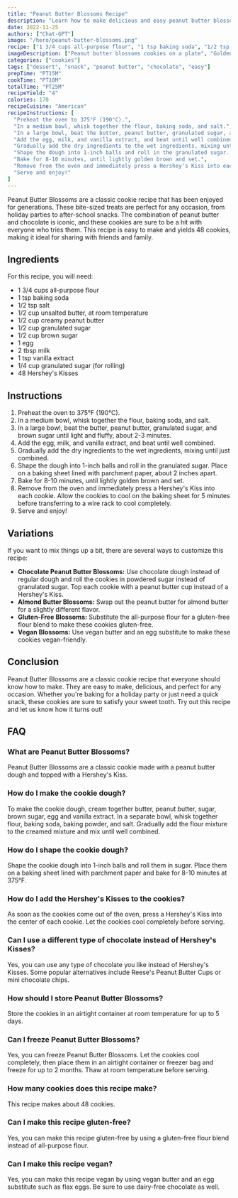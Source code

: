 ```yaml
---
title: "Peanut Butter Blossoms Recipe"
description: "Learn how to make delicious and easy peanut butter blossoms, a classic cookie recipe perfect for any occasion!"
date: 2022-11-25
authors: ["Chat-GPT"]
image: "/hero/peanut-butter-blossoms.png"
recipe: ["1 3/4 cups all-purpose flour", "1 tsp baking soda", "1/2 tsp salt", "1/2 cup unsalted butter, at room temperature", "1/2 cup creamy peanut butter", "1/2 cup granulated sugar", "1/2 cup brown sugar", "1 egg", "2 tbsp milk", "1 tsp vanilla extract", "1/4 cup granulated sugar (for rolling)", "48 Hershey's Kisses"]
imageDescription: ["Peanut butter blossoms cookies on a plate", "Golden brown cookies with chocolate kisses on top", "Bite-sized peanut butter cookies with chocolate centers", "A stack of peanut butter blossom cookies"]
categories: ["cookies"]
tags: ["dessert", "snack", "peanut butter", "chocolate", "easy"]
prepTime: "PT15M"
cookTime: "PT10M"
totalTime: "PT25M"
recipeYield: "4"
calories: 170
recipeCuisine: "American"
recipeInstructions: [
  "Preheat the oven to 375°F (190°C).",
  "In a medium bowl, whisk together the flour, baking soda, and salt.",
  "In a large bowl, beat the butter, peanut butter, granulated sugar, and brown sugar until light and fluffy, about 2-3 minutes.",
  "Add the egg, milk, and vanilla extract, and beat until well combined.",
  "Gradually add the dry ingredients to the wet ingredients, mixing until just combined.",
  "Shape the dough into 1-inch balls and roll in the granulated sugar. Place on a baking sheet lined with parchment paper, about 2 inches apart.",
  "Bake for 8-10 minutes, until lightly golden brown and set.",
  "Remove from the oven and immediately press a Hershey's Kiss into each cookie. Allow the cookies to cool on the baking sheet for 5 minutes before transferring to a wire rack to cool completely.",
  "Serve and enjoy!"
]
---
```


Peanut Butter Blossoms are a classic cookie recipe that has been enjoyed for generations. These bite-sized treats are perfect for any occasion, from holiday parties to after-school snacks. The combination of peanut butter and chocolate is iconic, and these cookies are sure to be a hit with everyone who tries them. This recipe is easy to make and yields 48 cookies, making it ideal for sharing with friends and family.

## Ingredients

For this recipe, you will need:

- 1 3/4 cups all-purpose flour
- 1 tsp baking soda
- 1/2 tsp salt
- 1/2 cup unsalted butter, at room temperature
- 1/2 cup creamy peanut butter
- 1/2 cup granulated sugar
- 1/2 cup brown sugar
- 1 egg
- 2 tbsp milk
- 1 tsp vanilla extract
- 1/4 cup granulated sugar (for rolling)
- 48 Hershey's Kisses

## Instructions

1. Preheat the oven to 375°F (190°C).
2. In a medium bowl, whisk together the flour, baking soda, and salt.
3. In a large bowl, beat the butter, peanut butter, granulated sugar, and brown sugar until light and fluffy, about 2-3 minutes.
4. Add the egg, milk, and vanilla extract, and beat until well combined.
5. Gradually add the dry ingredients to the wet ingredients, mixing until just combined.
6. Shape the dough into 1-inch balls and roll in the granulated sugar. Place on a baking sheet lined with parchment paper, about 2 inches apart.
7. Bake for 8-10 minutes, until lightly golden brown and set.
8. Remove from the oven and immediately press a Hershey's Kiss into each cookie. Allow the cookies to cool on the baking sheet for 5 minutes before transferring to a wire rack to cool completely.
9. Serve and enjoy!

## Variations

If you want to mix things up a bit, there are several ways to customize this recipe:

- **Chocolate Peanut Butter Blossoms:** Use chocolate dough instead of regular dough and roll the cookies in powdered sugar instead of granulated sugar. Top each cookie with a peanut butter cup instead of a Hershey's Kiss.
- **Almond Butter Blossoms:** Swap out the peanut butter for almond butter for a slightly different flavor.
- **Gluten-Free Blossoms:** Substitute the all-purpose flour for a gluten-free flour blend to make these cookies gluten-free.
- **Vegan Blossoms:** Use vegan butter and an egg substitute to make these cookies vegan-friendly.

## Conclusion

Peanut Butter Blossoms are a classic cookie recipe that everyone should know how to make. They are easy to make, delicious, and perfect for any occasion. Whether you're baking for a holiday party or just need a quick snack, these cookies are sure to satisfy your sweet tooth. Try out this recipe and let us know how it turns out!

## FAQ

### What are Peanut Butter Blossoms?

Peanut Butter Blossoms are a classic cookie made with a peanut butter dough and topped with a Hershey's Kiss.

### How do I make the cookie dough?

To make the cookie dough, cream together butter, peanut butter, sugar, brown sugar, egg and vanilla extract. In a separate bowl, whisk together flour, baking soda, baking powder, and salt. Gradually add the flour mixture to the creamed mixture and mix until well combined. 

### How do I shape the cookie dough?

Shape the cookie dough into 1-inch balls and roll them in sugar. Place them on a baking sheet lined with parchment paper and bake for 8-10 minutes at 375°F.

### How do I add the Hershey's Kisses to the cookies?

As soon as the cookies come out of the oven, press a Hershey's Kiss into the center of each cookie. Let the cookies cool completely before serving.

### Can I use a different type of chocolate instead of Hershey's Kisses?

Yes, you can use any type of chocolate you like instead of Hershey's Kisses. Some popular alternatives include Reese's Peanut Butter Cups or mini chocolate chips.

### How should I store Peanut Butter Blossoms?

Store the cookies in an airtight container at room temperature for up to 5 days.

### Can I freeze Peanut Butter Blossoms?

Yes, you can freeze Peanut Butter Blossoms. Let the cookies cool completely, then place them in an airtight container or freezer bag and freeze for up to 2 months. Thaw at room temperature before serving.

### How many cookies does this recipe make?

This recipe makes about 48 cookies.

### Can I make this recipe gluten-free?

Yes, you can make this recipe gluten-free by using a gluten-free flour blend instead of all-purpose flour.

### Can I make this recipe vegan?

Yes, you can make this recipe vegan by using vegan butter and an egg substitute such as flax eggs. Be sure to use dairy-free chocolate as well.